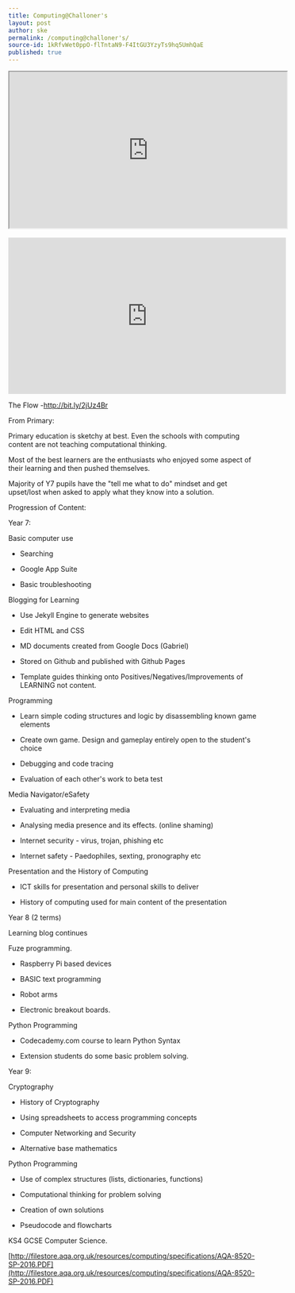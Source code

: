 ```yaml
---
title: Computing@Challoner's
layout: post
author: ske
permalink: /computing@challoner's/
source-id: 1kRfvWet0ppO-flTntaN9-F4ItGU3YzyTs9hq5UmhQaE
published: true
---
```

<iframe width="560" height="315" src="https://www.youtube.com/embed/XjJQBjWYDTs" frameborder="100"></iframe>
<br>
<br>
<iframe width="560" height="315" src="https://www.youtube.com/embed/XjJQBjWYDTs" frameborder="0" allowfullscreen></iframe>

The Flow -http://bit.ly/2jUz4Br

From Primary: 

Primary education is sketchy at best. Even the schools with computing content are not teaching computational thinking. 

Most of the best learners are the enthusiasts who enjoyed some aspect of their learning and then pushed themselves. 

Majority of Y7 pupils have the "tell me what to do" mindset and get upset/lost when asked to apply what they know into a solution. 

Progression of Content: 

Year 7:

Basic computer use

* Searching

* Google App Suite

* Basic troubleshooting

Blogging for Learning

* Use Jekyll Engine to generate websites

* Edit HTML and CSS

* MD documents created from Google Docs (Gabriel)

* Stored on Github and published with Github Pages

* Template guides thinking onto Positives/Negatives/Improvements of LEARNING not content.

Programming

* Learn simple coding structures and logic by disassembling known game elements

* Create own game. Design and gameplay entirely open to the student's choice

* Debugging and code tracing

* Evaluation of each other's work to beta test

Media Navigator/eSafety

* Evaluating and interpreting media

* Analysing media presence and its effects. (online shaming) 

* Internet security - virus, trojan, phishing etc

* Internet safety - Paedophiles, sexting, pronography etc

Presentation and the History of Computing

* ICT skills for presentation and personal skills to deliver

* History of computing used for main content of the presentation

Year 8 (2 terms)

Learning blog continues

Fuze programming.

* Raspberry Pi based devices

* BASIC text programming

* Robot arms

* Electronic breakout boards.

Python Programming

* Codecademy.com course to learn Python Syntax

* Extension students do some basic problem solving.

Year 9:

Cryptography

* History of Cryptography

* Using spreadsheets to access programming concepts

* Computer Networking and Security

* Alternative base mathematics

Python Programming

* Use of complex structures (lists, dictionaries, functions) 

* Computational thinking for problem solving

* Creation of own solutions

* Pseudocode and flowcharts

KS4 GCSE Computer Science. 

[http://filestore.aqa.org.uk/resources/computing/specifications/AQA-8520-SP-2016.PDF](http://filestore.aqa.org.uk/resources/computing/specifications/AQA-8520-SP-2016.PDF)

